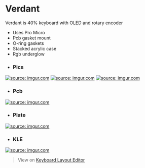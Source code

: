 # Verdant
Verdant is 40% keyboard with OLED and rotary encoder
- Uses Pro Micro 
- Pcb gasket mount
- O-ring gaskets
- Stacked acrylic case
- Rgb underglow
- ### Pics
<a href="https://imgur.com/CjAaG8n"><img src="https://i.imgur.com/CjAaG8n.jpg" title="source: imgur.com" /></a>
<a href="https://imgur.com/gJyBlvI"><img src="https://i.imgur.com/gJyBlvI.jpg" title="source: imgur.com" /></a>
<a href="https://imgur.com/SKLAlS6"><img src="https://i.imgur.com/SKLAlS6.jpg" title="source: imgur.com" /></a>
- ### Pcb
<a href="https://imgur.com/OcQM3kz"><img src="https://i.imgur.com/OcQM3kz.png" title="source: imgur.com" /></a>
- ### Plate
<a href="https://imgur.com/S53nGjT"><img src="https://i.imgur.com/S53nGjT.png" title="source: imgur.com" /></a>
- ### KLE
<a href="https://imgur.com/Mb1c4pH"><img src="https://i.imgur.com/Mb1c4pH.png" title="source: imgur.com" /></a>
> View on [Keyboard Layout Editor](http://www.keyboard-layout-editor.com/##@@_x:2.25%3B&=Del&=Q&=W&=E&=R&=T&=Y&=U&=I&=O&=P&=%7B%0A%5B&=%7D%0A%5D&_x:0.25&w:1.25&h:2&w2:1.5&h2:1&x2:-0.25%3B&=Enter&_x:1&a:0&w:1.5%3B&=%7C%0A%5C%0A%0A%0Aor%20backspace%3B&@_x:2.25&a:4&w:1.25%3B&=Tab&=A&=S&=D&=F&=G&=H&=J&=K&=L&=%2F:%0A%2F%3B&=%22%0A'&=~%0A%23&_x:1.5&w:2.25%3B&=Enter%3B&@_w:2%3B&=Shift&_x:0.25%3B&=Shift&=%7C%0A%5C&=Z&=X&=C&=V&=B&=N&=M&=%3C%0A,&=%3E%0A.&=%3F%0A%2F%2F&_w:1.25%3B&=Layer&_w:1.25%3B&=Shift%3B&@_x:2.25&w:1.25%3B&=Ctrl&=Layer&_w:1.25%3B&=Alt&_w:7%3B&=7&=%E2%86%90&=%E2%86%91&=%E2%86%93&=%E2%86%92%3B&@_y:0.25&x:2.25&w:1.25%3B&=Ctrl&_a:7%3B&=&=&=&_a:4&w:6.25%3B&=6.25%3B&@_y:0.25&x:6.5&w:2.25%3B&=2.25&_a:7&w:1.25%3B&=&_a:4&w:2.75%3B&=2.75)
